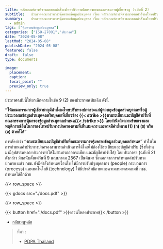 ```yaml
---
title: หลักเกณฑ์การพิจารณาออกคำสั่งลงโทษปรับทางปกครองของคณะกรรมการผู้เชี่ยวชาญ (ฉบับที่ 2)
subtitle: 	ประกาศคณะกรรมการคุ้มครองข้อมูลส่วนบุคคล เรื่อง หลักเกณฑ์การพิจารณาออกคำสั่งลงโทษปรับทางปกครองของคณะกรรมการผู้เชี่ยวชาญ (ฉบับที่ 2) พ.ศ. 2567
summary: 	ประกาศคณะกรรมการคุ้มครองข้อมูลส่วนบุคคล เรื่อง หลักเกณฑ์การพิจารณาออกคำสั่งลงโทษปรับทางปกครองของคณะกรรมการผู้เชี่ยวชาญ (ฉบับที่ 2) พ.ศ. 2567
  - admin
tags: ["คุ้มครองข้อมูลส่วนบุคคล"]
categories: ["ISO-27001","ประกาศ"]
date: "2024-05-08"
lastMod: "2024-05-08"
publishDate: "2024-05-08"
featured: false
draft:  false
type: documents

image:
  placement:
  caption:
  focal_point: ""
  preview_only: true
---
```



ประกาศฉบับนี้ให้ยกเลิกความในข้อ 9 (2) ของประกาศฉบับเดิม ดังนี้


**“ให้คณะกรรมการผู้เชี่ยวชาญมีคำสั่งลงโทษปรับทางปกครองแก่ผู้ควบคุมข้อมูลส่วนบุคคลหรือผู้ประมวลผลข้อมูลส่วนบุคคลหรือบุคคลที่เกี่ยวข้อง {{< strike >}}ตามระเบียบและบัญชีค่าปรับที่คณะกรรมการคุ้มครองข้อมูลส่วนบุคคลกำหนด{{< /strike >}}
โดยคำนึงถึงความร้ายแรงและพฤติการณ์อื่นในการลงโทษปรับทางปกครองตามที่เห็นสมควร และอาจมีคำสั่งตาม (1) (ก) (ข) หรือ (ค) ด้วยก็ได้”** 


การตัดคำว่า **“ตามระเบียบและบัญชีค่าปรับที่คณะกรรมการคุ้มครองข้อมูลส่วนบุคคลกำหนด”**  ทำให้ในการกำหนดค่าปรับทางปกครองสามารถดำเนินการได้โดยไม่ต้องใช้ระเบียบและบัญชีค่าปรับ (ซึ่งที่ผ่านมามีอุปสรรคหลายประการทำให้ไม่สามารถออกระเบียบและบัญชีค่าปรับได้) โดยประกาศฯ (ฉบับที่ 2) ดังกล่าว มีผลนับตั้งแต่วันที่ 9 พฤษภาคม 2567 เป็นต้นมา ซึ่งนอกจากการกำหนดค่าปรับทางปกครองแล้ว กชช. ยังมีคำสั่งกำหนดเงื่อนไข ให้มีการปรับปรุงบุคลากร (people) กระบวนการ (process) และเทคโนโลยี (technology) ให้มีประสิทธิภาพและความเหมาะสมตามที่ กชช. กำหนดได้อีกด้วย


{{< row_space >}}

{{< gdocs src="./docs.pdf" >}}

{{< row_space >}}

 

{{< button href="./docs.pdf" >}}ดาวน์โหลดประกาศ{{< /button >}}

- [กลับเมนูหลัก](../../section/)

> ที่มา : 
> - [PDPA Thailand](https://www.pdpc.or.th/6009/)